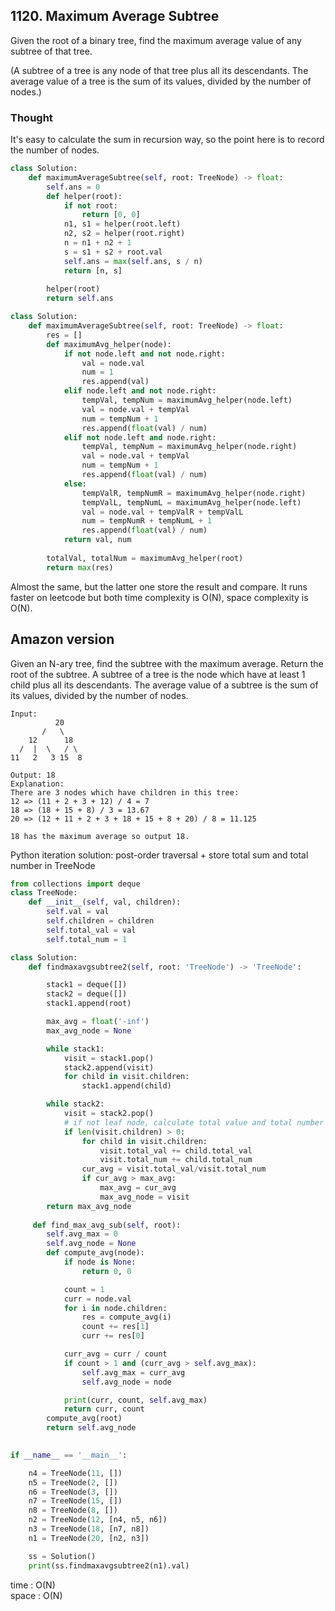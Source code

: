 ## 1120. Maximum Average Subtree

Given the root of a binary tree, find the maximum average value of any subtree of that tree.

(A subtree of a tree is any node of that tree plus all its descendants. The average value of a tree is the sum of its values, divided by the number of nodes.)

### Thought

It's easy to calculate the sum in recursion way, so the point here is to record the number of nodes.

```python
class Solution:
    def maximumAverageSubtree(self, root: TreeNode) -> float:
        self.ans = 0
        def helper(root):
            if not root:
                return [0, 0]
            n1, s1 = helper(root.left)
            n2, s2 = helper(root.right)
            n = n1 + n2 + 1
            s = s1 + s2 + root.val
            self.ans = max(self.ans, s / n)
            return [n, s]
        
        helper(root)
        return self.ans
```

```python
class Solution:
    def maximumAverageSubtree(self, root: TreeNode) -> float:
        res = []
        def maximumAvg_helper(node):
            if not node.left and not node.right:
                val = node.val
                num = 1
                res.append(val)
            elif node.left and not node.right:
                tempVal, tempNum = maximumAvg_helper(node.left)
                val = node.val + tempVal
                num = tempNum + 1
                res.append(float(val) / num)
            elif not node.left and node.right:
                tempVal, tempNum = maximumAvg_helper(node.right)
                val = node.val + tempVal
                num = tempNum + 1
                res.append(float(val) / num)
            else:
                tempValR, tempNumR = maximumAvg_helper(node.right)
                tempValL, tempNumL = maximumAvg_helper(node.left)
                val = node.val + tempValR + tempValL
                num = tempNumR + tempNumL + 1
                res.append(float(val) / num)
            return val, num
                
        totalVal, totalNum = maximumAvg_helper(root)
        return max(res)
```

Almost the same, but the latter one store the result and compare.
It runs faster on leetcode but both time complexity is O(N), space complexity is O(N).

## Amazon version
Given an N-ary tree, find the subtree with the maximum average. Return the root of the subtree.
A subtree of a tree is the node which have at least 1 child plus all its descendants. The average value of a subtree is the sum of its values, divided by the number of nodes.

```
Input:
          20
	   /   \
    12      18
  /  |  \   / \
11   2   3 15  8

Output: 18
Explanation:
There are 3 nodes which have children in this tree:
12 => (11 + 2 + 3 + 12) / 4 = 7
18 => (18 + 15 + 8) / 3 = 13.67
20 => (12 + 11 + 2 + 3 + 18 + 15 + 8 + 20) / 8 = 11.125

18 has the maximum average so output 18.
```


Python iteration solution: post-order traversal + store total sum and total number in TreeNode
```python
from collections import deque
class TreeNode:
    def __init__(self, val, children):
        self.val = val
        self.children = children
        self.total_val = val
        self.total_num = 1

class Solution:
    def findmaxavgsubtree2(self, root: 'TreeNode') -> 'TreeNode':

        stack1 = deque([])
        stack2 = deque([])
        stack1.append(root)

        max_avg = float('-inf')
        max_avg_node = None

        while stack1:
            visit = stack1.pop()
            stack2.append(visit)
            for child in visit.children:
                stack1.append(child)

        while stack2:
            visit = stack2.pop()
            # if not leaf node, calculate total value and total number
            if len(visit.children) > 0:
                for child in visit.children:
                    visit.total_val += child.total_val
                    visit.total_num += child.total_num
                cur_avg = visit.total_val/visit.total_num
                if cur_avg > max_avg:
                    max_avg = cur_avg
                    max_avg_node = visit
        return max_avg_node
     
     def find_max_avg_sub(self, root):
        self.avg_max = 0
        self.avg_node = None
        def compute_avg(node):
            if node is None:
                return 0, 0

            count = 1
            curr = node.val
            for i in node.children:
                res = compute_avg(i)
                count += res[1]
                curr += res[0]

            curr_avg = curr / count
            if count > 1 and (curr_avg > self.avg_max):
                self.avg_max = curr_avg
                self.avg_node = node

            print(curr, count, self.avg_max)
            return curr, count
        compute_avg(root)
        return self.avg_node
    

if __name__ == '__main__':

    n4 = TreeNode(11, [])
    n5 = TreeNode(2, [])
    n6 = TreeNode(3, [])
    n7 = TreeNode(15, [])
    n8 = TreeNode(8, [])
    n2 = TreeNode(12, [n4, n5, n6])
    n3 = TreeNode(18, [n7, n8])
    n1 = TreeNode(20, [n2, n3])

    ss = Solution()
    print(ss.findmaxavgsubtree2(n1).val)
```
time : O(N)  
space : O(N)
